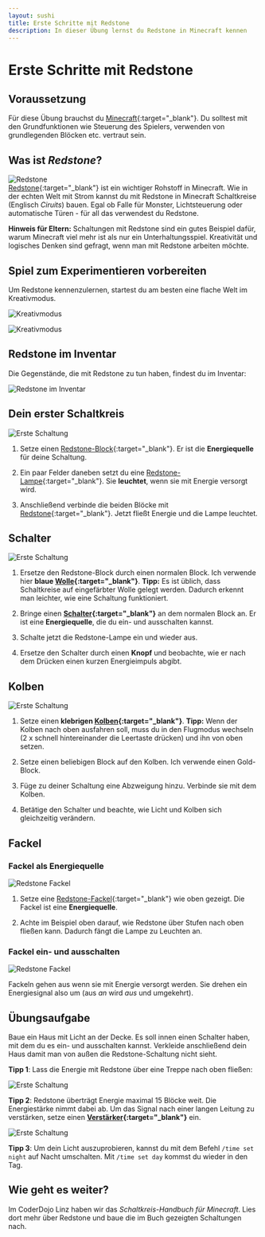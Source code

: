 ```yaml
---
layout: sushi
title: Erste Schritte mit Redstone
description: In dieser Übung lernst du Redstone in Minecraft kennen
---
```


# Erste Schritte mit Redstone

## Voraussetzung

Für diese Übung brauchst du [Minecraft](https://minecraft.net/de-de/){:target="_blank"}. Du solltest mit den Grundfunktionen wie Steuerung des Spielers, verwenden von grundlegenden Blöcken etc. vertraut sein.

## Was ist *Redstone*?

![Redstone](erste-schritte-mit-redstone/redstone.png)<br/>
[Redstone](http://minecraft-de.gamepedia.com/Redstone){:target="_blank"} ist ein wichtiger Rohstoff in Minecraft. Wie in der echten Welt mit Strom kannst du mit Redstone in Minecraft Schaltkreise (Englisch *Ciruits*) bauen. Egal ob Falle für Monster, Lichtsteuerung oder automatische Türen - für all das verwendest du Redstone.

**Hinweis für Eltern:** Schaltungen mit Redstone sind ein gutes Beispiel dafür, warum Minecraft viel mehr ist als nur ein Unterhaltungsspiel. Kreativität und logisches Denken sind gefragt, wenn man mit Redstone arbeiten möchte.

## Spiel zum Experimentieren vorbereiten

Um Redstone kennenzulernen, startest du am besten eine flache Welt im Kreativmodus.

![Kreativmodus](erste-schritte-mit-redstone/kreativmodus.png)

![Kreativmodus](erste-schritte-mit-redstone/flachland.png)

## Redstone im Inventar

Die Gegenstände, die mit Redstone zu tun haben, findest du im Inventar:

![Redstone im Inventar](erste-schritte-mit-redstone/redstone-inventar.png)

## Dein erster Schaltkreis

![Erste Schaltung](erste-schritte-mit-redstone/erste-schaltung.png)

1. Setze einen [Redstone-Block](http://minecraft-de.gamepedia.com/Redstone-Block){:target="_blank"}. Er ist die **Energiequelle** für deine Schaltung.

1. Ein paar Felder daneben setzt du eine [Redstone-Lampe](http://minecraft-de.gamepedia.com/Redstone-Lampe){:target="_blank"}. Sie **leuchtet**, wenn sie mit Energie versorgt wird.

1. Anschließend verbinde die beiden Blöcke mit [Redstone](http://minecraft-de.gamepedia.com/Redstone){:target="_blank"}. Jetzt fließt Energie und die Lampe leuchtet.

## Schalter

![Erste Schaltung](erste-schritte-mit-redstone/schalter.png)

1. Ersetze den Redstone-Block durch einen normalen Block. Ich verwende hier **blaue [Wolle](http://minecraft-de.gamepedia.com/Wolle){:target="_blank"}**. **Tipp:** Es ist üblich, dass Schaltkreise auf eingefärbter Wolle gelegt werden. Dadurch erkennt man leichter, wie eine Schaltung funktioniert.

1. Bringe einen **[Schalter](http://minecraft-de.gamepedia.com/Schalter_(Begriffskl%C3%A4rung)){:target="_blank"}** an dem normalen Block an. Er ist eine **Energiequelle**, die du ein- und ausschalten kannst.

1. Schalte jetzt die Redstone-Lampe ein und wieder aus.

1. Ersetze den Schalter durch einen **Knopf** und beobachte, wie er nach dem Drücken einen kurzen Energieimpuls abgibt.

## Kolben

![Erste Schaltung](erste-schritte-mit-redstone/kolben.png)

1. Setze einen **klebrigen [Kolben](http://minecraft-de.gamepedia.com/Kolben){:target="_blank"}**. **Tipp:** Wenn der Kolben nach oben ausfahren soll, muss du in den Flugmodus wechseln (2 x schnell hintereinander die Leertaste drücken) und ihn von oben setzen.

1. Setze einen beliebigen Block auf den Kolben. Ich verwende einen Gold-Block.

1. Füge zu deiner Schaltung eine Abzweigung hinzu. Verbinde sie mit dem Kolben.

1. Betätige den Schalter und beachte, wie Licht und Kolben sich gleichzeitig verändern.

## Fackel

### Fackel als Energiequelle

![Redstone Fackel](erste-schritte-mit-redstone/fackel.png)

1. Setze eine [Redstone-Fackel](http://minecraft-de.gamepedia.com/Redstone-Fackel){:target="_blank"} wie oben gezeigt. Die Fackel ist eine **Energiequelle**.

1. Achte im Beispiel oben darauf, wie Redstone über Stufen nach oben fließen kann. Dadurch fängt die Lampe zu Leuchten an.

### Fackel ein- und ausschalten

![Redstone Fackel](erste-schritte-mit-redstone/fackel-ein-aus.png)

Fackeln gehen aus wenn sie mit Energie versorgt werden. Sie drehen ein Energiesignal also um (aus *an* wird *aus* und umgekehrt).
 
## Übungsaufgabe

Baue ein Haus mit Licht an der Decke. Es soll innen einen Schalter haben, mit dem du es ein- und ausschalten kannst. Verkleide anschließend dein Haus damit man von außen die Redstone-Schaltung nicht sieht.

**Tipp 1**: Lass die Energie mit Redstone über eine Treppe nach oben fließen:

![Erste Schaltung](erste-schritte-mit-redstone/haus-mit-licht-schalter.png)

**Tipp 2**: Redstone überträgt Energie maximal 15 Blöcke weit. Die Energiestärke nimmt dabei ab. Um das Signal nach einer langen Leitung zu verstärken, setze einen **[Verstärker](http://minecraft-de.gamepedia.com/Redstone-Verst%C3%A4rker){:target="_blank"}** ein.

![Erste Schaltung](erste-schritte-mit-redstone/haus-mit-licht-dach.png)

**Tipp 3**: Um dein Licht auszuprobieren, kannst du mit dem Befehl `/time set night` auf Nacht umschalten. Mit `/time set day` kommst du wieder in den Tag.

## Wie geht es weiter?

Im CoderDojo Linz haben wir das *Schaltkreis-Handbuch für Minecraft*. Lies dort mehr über Redstone und baue die im Buch gezeigten Schaltungen nach.
